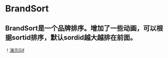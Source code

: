 # BrandSort

## BrandSort是一个品牌排序。增加了一些动画，可以根据sortid排序，默认sordid越大越排在前面。

！[演示Gif](https://github.com/dim1989/zhangzhoujun.github.io/blob/master/BrandSort/yanshi.gif?raw=true)
